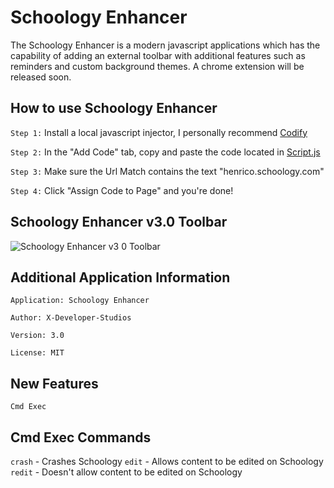 # Schoology Enhancer

The Schoology Enhancer is a modern javascript applications which has the capability of adding an external toolbar with additional features such as reminders and custom background themes. A chrome extension will be released soon. 

## How to use Schoology Enhancer 

```Step 1:``` Install a local javascript injector, I personally recommend [Codify](https://chrome.google.com/webstore/detail/codify-the-code-adder/fdhkolbghmfidicmkaidnhpjcoeafojl?hl=en-GB)

```Step 2:``` In the "Add Code" tab, copy and paste the code located in [Script.js](https://github.com/X-Developer-Studios/Schoology-Enhancer/blob/main/script.js)

```Step 3:``` Make sure the Url Match contains the text "henrico.schoology.com"

```Step 4:``` Click "Assign Code to Page" and you're done!

## Schoology Enhancer v3.0 Toolbar
![Schoology Enhancer v3 0 Toolbar](https://user-images.githubusercontent.com/75747985/113435671-51744180-93b1-11eb-998b-86e26f0bc834.jpg)

## Additional Application Information

```Application: Schoology Enhancer```

```Author: X-Developer-Studios```

```Version: 3.0```

```License: MIT```

## New Features

```Cmd Exec```

## Cmd Exec Commands

```crash``` - Crashes Schoology
```edit``` - Allows content to be edited on Schoology
```redit``` - Doesn't allow content to be edited on Schoology

